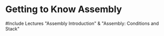 # Getting to Know Assembly

#Include Lectures "Assembly Introduction" & "Assembly: Conditions and Stack"